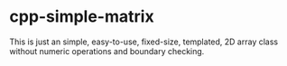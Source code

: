 
# cpp-simple-matrix

This is just an simple, easy-to-use, fixed-size, templated, 2D array class without numeric operations and boundary checking.

